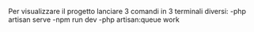 Per visualizzare il progetto lanciare 3 comandi in 3 terminali diversi:
-php artisan serve
-npm run dev
-php artisan:queue work 